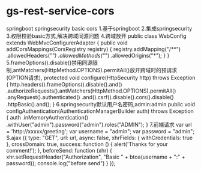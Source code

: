 # gs-rest-service-cors
springboot springsecurity basic cors
1.基于springboot
2.集成springsecurity
3.权限校验basic方式,解决跨域同源问题
4.跨域放开
public class WebConfig extends WebMvcConfigurerAdapter {
    public void addCorsMappings(CorsRegistry registry) {
        registry.addMapping("/**")
                .allowedHeaders("*")
                .allowedMethods("*")
                .allowedOrigins("*");
    }
}
5.frameOptions().disable()禁用同源限制,antMatchers(HttpMethod.OPTIONS).permitAll()放开跨域时的预请求(OPTION请求),
    protected void configure(HttpSecurity http) throws Exception {
        http.headers().frameOptions().disable().and()
                .authorizeRequests().antMatchers(HttpMethod.OPTIONS).permitAll()
                .anyRequest().authenticated()
                .and().csrf().disable().cors().disable()
                .httpBasic().and();
    }
6.springsecurity默认用户名密码,admin:admin
 public void configAuthentication(AuthenticationManagerBuilder auth) throws Exception {
        auth
                .inMemoryAuthentication()
                .withUser("admin").password("admin").roles("ADMIN");
    }
7.前端请求
  var url = 'http://xxxxx/greeting';
        var username = "admin";
        var password = "admin";
        $.ajax
        ({
            type: "GET",
            url: url,
            async: false,
            xhrFields: {
                withCredentials: true
            },
            crossDomain: true,
            success: function () {
                alert('Thanks for your comment!');
            },
            beforeSend: function (xhr) {
                xhr.setRequestHeader("Authorization", "Basic " + btoa(username + ":" + password));
                console.log("before send")
            }
        });
